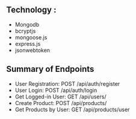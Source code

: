 ## Technology :
* Mongodb
* bcryptjs
* mongoose.js
* express.js
* jsonwebtoken





## Summary of Endpoints 
*  User Registration: POST /api/auth/register
*  User Login: POST /api/auth/login
* Get Logged-in User: GET /api/users/
* Create Product: POST /api/products/
* Get Products by User: GET /api/products/user
